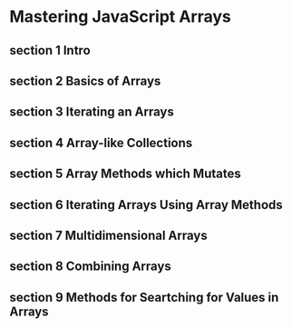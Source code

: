 # Mastering JavaScript Arrays

## section 1 Intro

## section 2 Basics of Arrays

## section 3 Iterating an Arrays

## section 4 Array-like Collections

## section 5 Array Methods which Mutates

## section 6 Iterating Arrays Using Array Methods

## section 7 Multidimensional Arrays

## section 8 Combining Arrays


## section 9 Methods for Seartching for Values in Arrays
